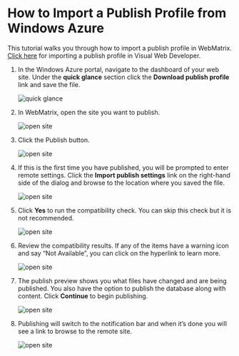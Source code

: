 <properties linkid="" urlDisplayName="" pageTitle="Windows Azure publishing profile overview" metaKeywords="" metaDescription="A tutorial that teaches you how to import a publishing profile from Windows Azure to WebMatrix." metaCanonical="" disqusComments="0" umbracoNaviHide="1" />


# How to Import a Publish Profile from Windows Azure
This tutorial walks you through how to import a publish profile in WebMatrix. [Click here](http://www.windowsazure.com/en-us/develop/net/tutorials/web-site-with-sql-database/) for importing a publish profile in Visual Web Developer.

1. In the Windows Azure portal, navigate to the dashboard of your web site. Under the **quick glance** section click the **Download publish profile** link and save the file.

	![quick glance][1]

2. In WebMatrix, open the site you want to publish.

	![open site][2]

3. Click the Publish button.

	![open site][3]

4. If this is the first time you have published, you will be prompted to enter remote settings. Click the **Import publish settings** link on the right-hand side of the dialog and browse to the location where you saved the file.

	![open site][4]

5. Click **Yes** to run the compatibility check. You can skip this check but it is not recommended.

	![open site][5]

6. Review the compatibility results. If any of the items have a warning icon and say “Not Available”, you can click on the hyperlink to learn more. 

	![open site][6]

7. The publish preview shows you what files have changed and are being published. You also have the option to publish the database along with content. Click **Continue** to begin publishing.

	![open site][7]

8. Publishing will switch to the notification bar and when it’s done you will see a link to browse to the remote site.

	![open site][8]

[1]: media/webmatrix-pubprofile-install-01.png
[2]: media/webmatrix-pubprofile-install-02.png
[3]: media/webmatrix-pubprofile-install-03.png
[4]: media/webmatrix-pubprofile-install-04.png
[5]: media/webmatrix-pubprofile-install-05.png
[6]: media/webmatrix-pubprofile-install-06.png
[7]: media/webmatrix-pubprofile-install-07.png
[8]: media/webmatrix-pubprofile-install-08.png


